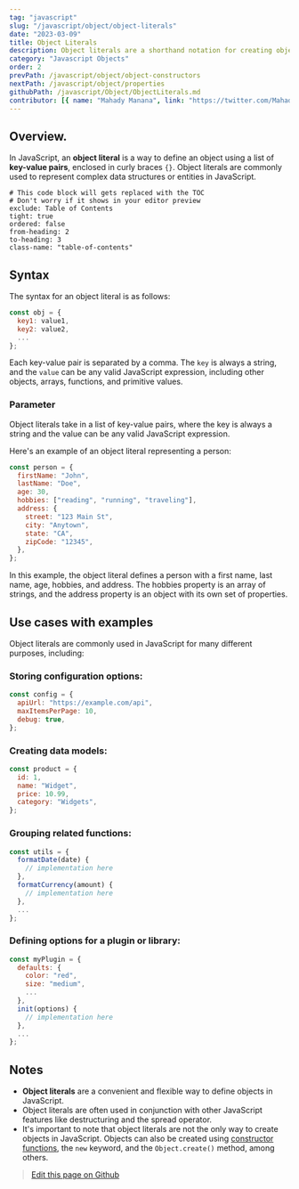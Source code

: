 ```yaml
---
tag: "javascript"
slug: "/javascript/object/object-literals"
date: "2023-03-09"
title: Object Literals
description: Object literals are a shorthand notation for creating objects in JavaScript.
category: "Javascript Objects"
order: 2
prevPath: /javascript/object/object-constructors
nextPath: /javascript/object/properties
githubPath: /javascript/Object/ObjectLiterals.md
contributor: [{ name: "Mahady Manana", link: "https://twitter.com/MahadyManana" }, { name: "Haja", link: "https://twitter.com/Haja261M" }]
---
```


## Overview.

In JavaScript, an **object literal** is a way to define an object using a list of **key-value pairs**, enclosed in curly braces `{}`. Object literals are commonly used to represent complex data structures or entities in JavaScript.


```toc
# This code block will gets replaced with the TOC
# Don't worry if it shows in your editor preview
exclude: Table of Contents
tight: true
ordered: false
from-heading: 2
to-heading: 3
class-name: "table-of-contents"
```


## Syntax

The syntax for an object literal is as follows:

```javascript
const obj = {
  key1: value1,
  key2: value2,
  ...
};
```

Each key-value pair is separated by a comma. The `key` is always a string, and the `value` can be any valid JavaScript expression, including other objects, arrays, functions, and primitive values.

### Parameter

Object literals take in a list of key-value pairs, where the key is always a string and the value can be any valid JavaScript expression.

Here's an example of an object literal representing a person:

```javascript
const person = {
  firstName: "John",
  lastName: "Doe",
  age: 30,
  hobbies: ["reading", "running", "traveling"],
  address: {
    street: "123 Main St",
    city: "Anytown",
    state: "CA",
    zipCode: "12345",
  },
};
```

In this example, the object literal defines a person with a first name, last name, age, hobbies, and address. The hobbies property is an array of strings, and the address property is an object with its own set of properties.

## Use cases with examples

Object literals are commonly used in JavaScript for many different purposes, including:

### Storing configuration options:

```javascript
const config = {
  apiUrl: "https://example.com/api",
  maxItemsPerPage: 10,
  debug: true,
};
```

### Creating data models:

```javascript
const product = {
  id: 1,
  name: "Widget",
  price: 10.99,
  category: "Widgets",
};
```

### Grouping related functions:

```javascript
const utils = {
  formatDate(date) {
    // implementation here
  },
  formatCurrency(amount) {
    // implementation here
  },
  ...
};
```

### Defining options for a plugin or library:

```javascript
const myPlugin = {
  defaults: {
    color: "red",
    size: "medium",
    ...
  },
  init(options) {
    // implementation here
  },
  ...
};
```

## Notes

- **Object literals** are a convenient and flexible way to define objects in JavaScript.
- Object literals are often used in conjunction with other JavaScript features like destructuring and the spread operator.
- It's important to note that object literals are not the only way to create objects in JavaScript. Objects can also be created using [constructor functions](/javascript/object/object-constructors), the `new` keyword, and the `Object.create()` method, among others.

> <a href="https://github.com/mahady-manana/betatuto-docs/tree/main/docs/javascript/Object/ObjectLiterals.md}" target="_blank">Edit this page on Github</a>
